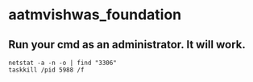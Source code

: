 # aatmvishwas_foundation

## Run your cmd as an administrator. It will work.
```
netstat -a -n -o | find "3306"
taskkill /pid 5988 /f
```
